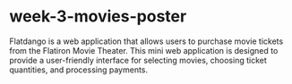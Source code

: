 # week-3-movies-poster
Flatdango is a web application that allows users to purchase movie tickets from the Flatiron Movie Theater. This mini web application is designed to provide a user-friendly interface for selecting movies, choosing ticket quantities, and processing payments.
